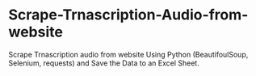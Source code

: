 # Scrape-Trnascription-Audio-from-website
Scrape Trnascription audio from website Using Python (BeautifoulSoup, Selenium, requests) and Save the Data to an Excel Sheet.
